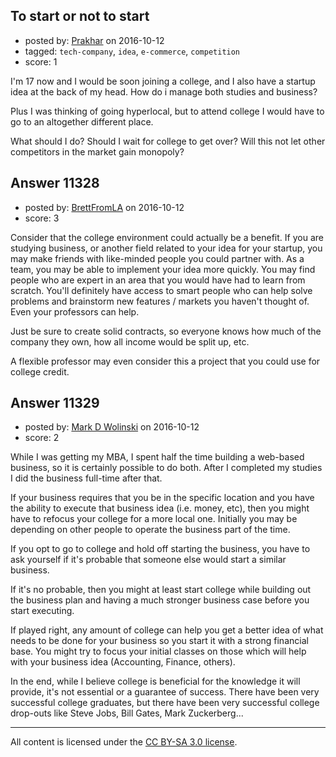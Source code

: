 ## To start or not to start

- posted by: [Prakhar](https://stackexchange.com/users/5765533/prakhar) on 2016-10-12
- tagged: `tech-company`, `idea`, `e-commerce`, `competition`
- score: 1

I'm 17 now and I would be soon joining a college, and I also have a startup idea at the back of my head. How do i manage both studies and business?

Plus I was thinking of going hyperlocal, but to attend college I would have to go to an altogether different place.

What should I do? Should I wait for college to get over? Will this not let other competitors in the market gain monopoly?


## Answer 11328

- posted by: [BrettFromLA](https://stackexchange.com/users/2813127/brettfromla) on 2016-10-12
- score: 3

Consider that the college environment could actually be a benefit.  If you are studying business, or another field related to your idea for your startup, you may make friends with like-minded people you could partner with. As a team, you may be able to implement your idea more quickly. You may find people who are expert in an area that you would have had to learn from scratch. You'll definitely have access to smart people who can help solve problems and brainstorm new features / markets you haven't thought of. Even your professors can help.

Just be sure to create solid contracts, so everyone knows how much of the company they own, how all income would be split up, etc.

A flexible professor may even consider this a project that you could use for college credit.


## Answer 11329

- posted by: [Mark D Wolinski](https://stackexchange.com/users/9304012/mark-d-wolinski) on 2016-10-12
- score: 2

While I was getting my MBA, I spent half the time building a web-based business, so it is certainly possible to do both.  After I completed my studies I did the business full-time after that.

If your business requires that you be in the specific location and you have the ability to execute that business idea (i.e. money, etc), then you might have to refocus your college for a more local one.  Initially you may be depending on other people to operate the business part of the time.

If you opt to go to college and hold off starting the business, you have to ask yourself if it's probable that someone else would start a similar business.

If it's no probable, then you might at least start college while building out the business plan and having a much stronger business case before you start executing.

If played right, any amount of college can help you get a better idea of what needs to be done for your business so you start it with a strong financial base.  You might try to focus your initial classes on those which will help with your business idea (Accounting, Finance, others).

In the end, while I believe college is beneficial for the knowledge it will provide, it's not essential or a guarantee of success.  There have been very successful college graduates, but there have been very successful college drop-outs like Steve Jobs, Bill Gates, Mark Zuckerberg...



---

All content is licensed under the [CC BY-SA 3.0 license](https://creativecommons.org/licenses/by-sa/3.0/).

